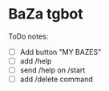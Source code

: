 # BaZa tgbot


ToDo notes:

- [ ] Add button "MY BAZES"
- [ ] add /help
- [ ] send /help on /start
- [ ] add /delete command 
